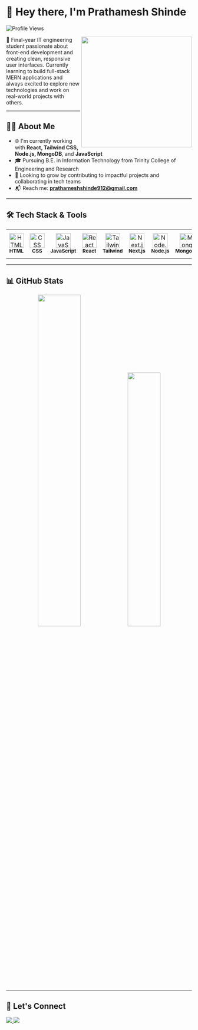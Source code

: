 # 👋 Hey there, I'm Prathamesh Shinde

![Profile Views](https://komarev.com/ghpvc/?username=PrathameshRSH26&label=Profile%20views&color=0e75b6&style=flat-square)

<img align="right" src="https://media.giphy.com/media/qgQUggAC3Pfv687qPC/giphy.gif" width="300" />

🚀 Final-year IT engineering student passionate about front-end development and creating clean, responsive user interfaces. Currently learning to build full-stack MERN applications and always excited to explore new technologies and work on real-world projects with others.

---

## 🧑‍💻 About Me

- 🌐 I'm currently working with **React, Tailwind CSS, Node.js, MongoDB**, and **JavaScript**
- 🎓 Pursuing B.E. in Information Technology from Trinity College of Engineering and Research
- 💼 Looking to grow by contributing to impactful projects and collaborating in tech teams
- 📬 Reach me: **prathameshshinde912@gmail.com**

---

## 🛠️ Tech Stack & Tools
<table> <tr> <td align="center" width="80"> <img src="https://cdn.jsdelivr.net/gh/devicons/devicon/icons/html5/html5-original.svg" width="40" height="40" alt="HTML" /><br/> <sub><b>HTML</b></sub> </td> <td align="center" width="80"> <img src="https://cdn.jsdelivr.net/gh/devicons/devicon/icons/css3/css3-original.svg" width="40" height="40" alt="CSS" /><br/> <sub><b>CSS</b></sub> </td> <td align="center" width="80"> <img src="https://cdn.jsdelivr.net/gh/devicons/devicon/icons/javascript/javascript-original.svg" width="40" height="40" alt="JavaScript" /><br/> <sub><b>JavaScript</b></sub> </td> <td align="center" width="80"> <img src="https://cdn.jsdelivr.net/gh/devicons/devicon/icons/react/react-original.svg" width="40" height="40" alt="React" /><br/> <sub><b>React</b></sub> </td> <td align="center" width="80"> <img src="https://www.vectorlogo.zone/logos/tailwindcss/tailwindcss-icon.svg" width="40" height="40" alt="Tailwind CSS" /><br/> <sub><b>Tailwind</b></sub> </td> <td align="center" width="80"> <img src="https://cdn.jsdelivr.net/gh/devicons/devicon/icons/nextjs/nextjs-original.svg" width="40" height="40" alt="Next.js" /><br/> <sub><b>Next.js</b></sub> </td> <td align="center" width="80"> <img src="https://cdn.jsdelivr.net/gh/devicons/devicon/icons/nodejs/nodejs-original.svg" width="40" height="40" alt="Node.js" /><br/> <sub><b>Node.js</b></sub> </td> <td align="center" width="80"> <img src="https://cdn.jsdelivr.net/gh/devicons/devicon/icons/mongodb/mongodb-original.svg" width="40" height="40" alt="MongoDB" /><br/> <sub><b>MongoDB</b></sub> </td> <td align="center" width="80"> <img src="https://cdn.jsdelivr.net/gh/devicons/devicon/icons/git/git-original.svg" width="40" height="40" alt="Git" /><br/> <sub><b>Git</b></sub> </td> <td align="center" width="80"> <img src="https://cdn.jsdelivr.net/gh/devicons/devicon/icons/vscode/vscode-original.svg" width="40" height="40" alt="VS Code" /><br/> <sub><b>VS Code</b></sub> </td> </tr> </table>

---

## 📊 GitHub Stats

<div align="center">
  <img src="https://github-readme-stats.vercel.app/api?username=PrathameshRSH26&show_icons=true&theme=github_dark&count_private=true&hide_border=true" width="48%"/>
  <img src="https://github-readme-stats.vercel.app/api/top-langs/?username=PrathameshRSH26&layout=compact&theme=github_dark&hide_border=true" width="42%"/>
</div>

---

## 🔗 Let's Connect

<p align="left">
  <a href="https://linkedin.com/in/prathameshshinde2604" target="_blank">
    <img src="https://img.shields.io/badge/LinkedIn-Connect-blue?style=for-the-badge&logo=linkedin&logoColor=white" />
  </a>
  <a href="mailto:prathameshshinde912@gmail.com">
    <img src="https://img.shields.io/badge/Gmail-Email-red?style=for-the-badge&logo=gmail&logoColor=white" />
  </a>
</p>
